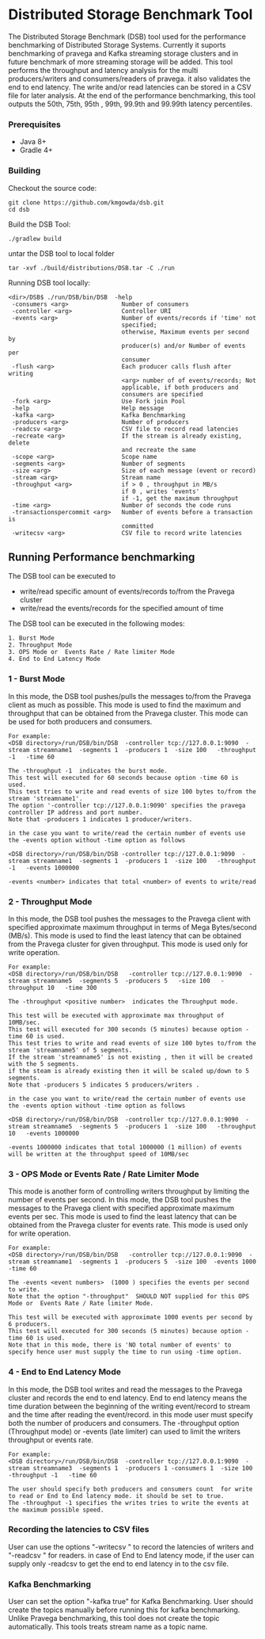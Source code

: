 <!--
Copyright (c) 2017 Dell Inc., or its subsidiaries. All Rights Reserved.

Licensed under the Apache License, Version 2.0 (the "License");
you may not use this file except in compliance with the License.
You may obtain a copy of the License at

    http://www.apache.org/licenses/LICENSE-2.0
-->

# Distributed Storage Benchmark Tool

The Distributed Storage Benchmark (DSB) tool used for the performance benchmarking of Distributed Storage Systems.
Currently it suports benchmarking of pravega  and Kafka streaming storage clusters and in future benchmark of more streaming storage will be added. This tool performs the throughput and latency analysis for the multi producers/writers and consumers/readers of pravega.
it also validates the end to end latency. The write and/or read latencies can be stored in a CSV file for later analysis.
At the end of the performance benchmarking, this tool outputs the 50th, 75th, 95th , 99th, 99.9th and 99.99th latency percentiles.


### Prerequisites

- Java 8+
- Gradle 4+

### Building

Checkout the source code:

```
git clone https://github.com/kmgowda/dsb.git
cd dsb
```

Build the DSB Tool:

```
./gradlew build
```

untar the DSB tool to local folder

```
tar -xvf ./build/distributions/DSB.tar -C ./run
```

Running DSB tool locally:

```
<dir>/DSB$ ./run/DSB/bin/DSB  -help
 -consumers <arg>               Number of consumers
 -controller <arg>              Controller URI
 -events <arg>                  Number of events/records if 'time' not
                                specified;
                                otherwise, Maximum events per second by
                                producer(s) and/or Number of events per
                                consumer
 -flush <arg>                   Each producer calls flush after writing
                                <arg> number of of events/records; Not
                                applicable, if both producers and
                                consumers are specified
 -fork <arg>                    Use Fork join Pool
 -help                          Help message
 -kafka <arg>                   Kafka Benchmarking
 -producers <arg>               Number of producers
 -readcsv <arg>                 CSV file to record read latencies
 -recreate <arg>                If the stream is already existing, delete
                                and recreate the same
 -scope <arg>                   Scope name
 -segments <arg>                Number of segments
 -size <arg>                    Size of each message (event or record)
 -stream <arg>                  Stream name
 -throughput <arg>              if > 0 , throughput in MB/s
                                if 0 , writes 'events'
                                if -1, get the maximum throughput
 -time <arg>                    Number of seconds the code runs
 -transactionspercommit <arg>   Number of events before a transaction is
                                committed
 -writecsv <arg>                CSV file to record write latencies
```

## Running Performance benchmarking

The DSB tool can be executed to
 - write/read specific amount of events/records to/from the Pravega cluster
 - write/read the events/records for the specified amount of time

The DSB tool can be executed in the following modes:
```
1. Burst Mode
2. Throughput Mode
3. OPS Mode or  Events Rate / Rate limiter Mode
4. End to End Latency Mode
```

### 1 - Burst Mode
In this mode, the DSB tool pushes/pulls the messages to/from the Pravega client as much as possible.
This mode is used to find the maximum and throughput that can be obtained from the Pravega cluster.
This mode can be used for both producers and consumers.

```
For example:
<DSB directory>/run/DSB/bin/DSB  -controller tcp://127.0.0.1:9090  -stream streamname1  -segments 1  -producers 1  -size 100   -throughput -1   -time 60

The -throughput -1  indicates the burst mode.
This test will executed for 60 seconds because option -time 60 is used.
This test tries to write and read events of size 100 bytes to/from the stream 'streamname1'.
The option '-controller tcp://127.0.0.1:9090' specifies the pravega controller IP address and port number.
Note that -producers 1 indicates 1 producer/writers.

in the case you want to write/read the certain number of events use the -events option without -time option as follows

<DSB directory>/run/DSB/bin/DSB -controller tcp://127.0.0.1:9090  -stream streamname1  -segments 1  -producers 1  -size 100   -throughput -1   -events 1000000

-events <number> indicates that total <number> of events to write/read
```

### 2 - Throughput Mode
In this mode, the DSB tool pushes the messages to the Pravega client with specified approximate maximum throughput in terms of Mega Bytes/second (MB/s).
This mode is used to find the least latency that can be obtained from the Pravega cluster for given throughput.
This mode is used only for write operation.

```
For example:
<DSB directory>/run/DSB/bin/DSB   -controller tcp://127.0.0.1:9090  -stream streamname5  -segments 5  -producers 5   -size 100   -throughput 10   -time 300

The -throughput <positive number>  indicates the Throughput mode.

This test will be executed with approximate max throughput of 10MB/sec.
This test will executed for 300 seconds (5 minutes) because option -time 60 is used.
This test tries to write and read events of size 100 bytes to/from the stream 'streamname5' of 5 segments.
If the stream 'streamname5' is not existing , then it will be created with the 5 segments.
if the steam is already existing then it will be scaled up/down to 5 segments.
Note that -producers 5 indicates 5 producers/writers .

in the case you want to write/read the certain number of events use the -events option without -time option as follows

<DSB directory>/run/DSB/bin/DSB  -controller tcp://127.0.0.1:9090  -stream streamname5  -segments 5  -producers 1  -size 100   -throughput 10   -events 1000000

-events 1000000 indicates that total 1000000 (1 million) of events will be written at the throughput speed of 10MB/sec
```

### 3 - OPS Mode or  Events Rate / Rate Limiter Mode
This mode is another form of controlling writers throughput by limiting the number of events per second.
In this mode, the DSB tool pushes the messages to the Pravega client with specified approximate maximum events per sec.
This mode is used to find the least latency  that can be obtained from the Pravega cluster for events rate.
This mode is used only for write operation.

```
For example:
<DSB directory>/run/DSB/bin/DSB   -controller tcp://127.0.0.1:9090  -stream streamname1  -segments 1  -producers 5  -size 100  -events 1000   -time 60

The -events <event numbers>  (1000 ) specifies the events per second to write.
Note that the option "-throughput"  SHOULD NOT supplied for this OPS Mode or  Events Rate / Rate limiter Mode.

This test will be executed with approximate 1000 events per second by 6 producers.
This test will executed for 300 seconds (5 minutes) because option -time 60 is used.
Note that in this mode, there is 'NO total number of events' to specify hence user must supply the time to run using -time option.
```

### 4 - End to End Latency Mode
In this mode, the DSB tool writes and read the messages to the Pravega cluster and records the end to end latency.
End to end latency means the time duration between the beginning of the writing event/record to stream and the time after reading the event/record.
in this mode user must specify both the number of producers and consumers.
The -throughput option (Throughput mode) or -events (late limiter) can used to limit the writers throughput or events rate.

```
For example:
<DSB directory>/run/DSB/bin/DSB  -controller tcp://127.0.0.1:9090  -stream streamname3  -segments 1  -producers 1 -consumers 1  -size 100  -throughput -1   -time 60

The user should specify both producers and consumers count  for write to read or End to End latency mode. it should be set to true.
The -throughput -1 specifies the writes tries to write the events at the maximum possible speed.
```

### Recording the latencies to CSV files
User can use the options "-writecsv  <file name>" to record the latencies of writers and "-readcsv <file name>" for readers.
in case of End to End latency mode, if the user can supply only -readcsv to get the end to end latency in to the csv file.
    
### Kafka Benchmarking
User can set the option "-kafka true" for Kafka Benchmarking. User should create the topics manually before running this for kafka benchmarking. Unlike Pravega benchmarking, this tool does not create the topic automatically. This tools treats stream name as a topic name.
    

